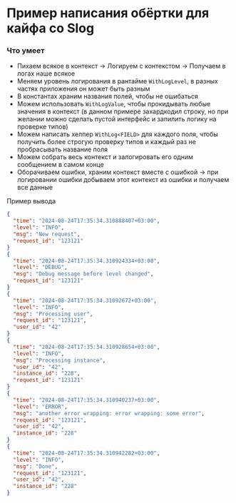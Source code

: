 # Пример написания обёртки для кайфа со Slog


### Что умеет

- Пихаем всякое в контекст -> Логируем с контекстом -> Получаем в логах наше всякое 
- Меняем уровень логирования в рантайме `WithLogLevel`, в разных частях приложения он может быть разным
- В константах храним названия полей, чтобы не ошибаться
- Можем использовать `WithLogValue`, чтобы прокидывать любые значения в контекст (в данном примере захардкодил строку, но при желании можно сделать пустой интерфейс и запилить логику на проверке типов)
- Можем написать хелпер `WithLog<FIELD>` для каждого поля, чтобы получить более строгую проверку типов и каждый раз не пробрасывать название поля
- Можем собрать весь контекст и залогировать его одним сообщением в самом конце
- Оборачиваем ошибки, храним контекст вместе с ошибкой -> при логировании ошибки добываем этот контекст из ошибки и получаем все данные


Пример вывода
```json
{
  "time": "2024-08-24T17:35:34.310888407+03:00",
  "level": "INFO",
  "msg": "New request",
  "request_id": "123121"
}
{
  "time": "2024-08-24T17:35:34.310924334+03:00",
  "level": "DEBUG",
  "msg": "Debug message before level changed",
  "request_id": "123121"
}
{
  "time": "2024-08-24T17:35:34.31092672+03:00",
  "level": "INFO",
  "msg": "Processing user",
  "request_id": "123121",
  "user_id": "42"
}
{
  "time": "2024-08-24T17:35:34.310928654+03:00",
  "level": "INFO",
  "msg": "Processing instance",
  "user_id": "42",
  "instance_id": "228",
  "request_id": "123121"
}
{
  "time": "2024-08-24T17:35:34.310940237+03:00",
  "level": "ERROR",
  "msg": "another error wrapping: error wrapping: some error",
  "request_id": "123121",
  "user_id": "42",
  "instance_id": "228"
}
{
  "time": "2024-08-24T17:35:34.310942282+03:00",
  "level": "INFO",
  "msg": "Done",
  "request_id": "123121",
  "user_id": "42",
  "instance_id": "228"
}
```